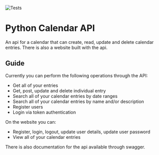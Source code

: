 ![Tests](https://github.com/RyMaDe/Py-Calendar-API/actions/workflows/ci.yaml/badge.svg)
# Python Calendar API
An api for a calendar that can create, read, update and delete calendar entries.
There is also a website built with the api.

## Guide
Currently you can perform the following operations through the API:

- Get all of your entries
- Get, post, update and delete individual entry
- Search all of your calendar entries by date ranges
- Search all of your calendar entries by name and/or description
- Register users
- Login via token authentication

On the website you can:
- Register, login, logout, update user details, update user password
- View all of your calendar entries

There is also documentation for the api available through swagger.
